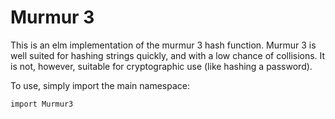 # Murmur 3

This is an elm implementation of the murmur 3 hash function.
Murmur 3 is well suited for hashing strings quickly, and with a low chance of collisions.
It is not, however, suitable for cryptographic use (like hashing a password).

To use, simply import the main namespace:

    import Murmur3

